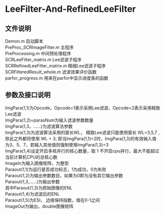 # LeeFilter-And-RefinedLeeFilter
## 文件说明
Demon.m				启动脚本  
PreProc_SCRImageFilter.m		主程序  
PreProcessing.m			中间预处理程序  
SCRLeeFilter_matrix.m		Lee滤波子程序  
SCRRefinedLeeFilter_matrix.m		精细Lee滤波子程序  
SCRFilteredResult_whole.m		滤波效果评价函数  
parfor_progress.m			用来在parfor中显示进度条的函数  
  
## 参数及接口说明
ImgPara(1,1)为Opcode，Opcode=1表示采用Lee滤波，Opcode=2表示采用精致Lee滤波  
ImgPara(1,2)=parasNum为输入滤波参数数量  
ImgPara(1,3，……)为滤波算法参数  
ImgPara(1,3)为滤波算法采用的窗长WL，   精致Lee滤波只能使用窗长 WL=3,5,7 ,除此之外都将使用 WL = 3; 
即当ImgPara(1,1)=2时，ImgPara(1,3)的有效输入值为3、5、7，若输入其他值则强制使用ImgPara(1,3)=3  
ImgPara(1,4)设定开启多核并行的核心数量，取 1 不开启cpu并行，最大不能超过当前计算机CPU的总核心数  
ImageIn为输入图像矩阵，为整型  
Paraout(1,1)为运行是否成功标志，1为成功，0为失败  
Paraout(1,2)为输出参数数目，如果为0即为没有其它输出参数  
Paraout(1,3,……)为输出参数  
其中Paraout(1,3)为原始图像的ENL  
Paraout(1,4)为滤波后的ENL  
Paraout(1,5)为ESI， 边缘保持指数，值在0-1之间  
ImageOut为输出，double图像矩阵  
